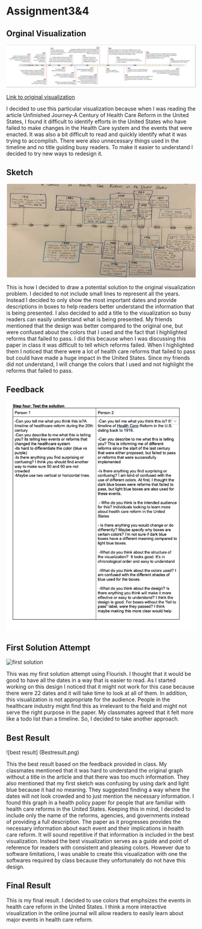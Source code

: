 # Assignment3&4


## Orginal Visualization 
![original](Original.png)

[Link to original visualization](https://www.nejm.org/doi/full/10.1056/nejmp1202111)

I decided to use this particular visualization because when I was reading the article Unfinished Journey-A Century of Health Care Reform in the United States, I found it difficult to identify efforts in the United States who have failed to make changes in the Health Care system and the events that were enacted. 
It was also a bit difficult to read and quickly identify what it was trying to accomplish. There were also unnecessary things used in the timeline and no title guiding busy readers. To make it easier to understand I decided to try new ways to redesign it.

## Sketch 
![sketch](Sketch.png)

This is how I decided to draw a potential solution to the original visualization problem. I decided to not include small lines to represent all the years. Instead I decided to only show the most important dates and provide descriptions in boxes to help readers better understand the information that is being presented. 
I also decided to add a title to the visualization so busy readers can easily understand what is being presented. My friends mentioned that the design was better compared to the original one, but were confused about the colors that I used and the fact that I highlighted reforms that failed to pass. 
I did this because when I was discussing this paper in class it was difficult to tell which reforms failed.
When I highlighted them I noticed that there were a lot of health care reforms that failed to pass but could have made a huge impact in the United States. 
Since my friends did not understand, I will change the colors that I used and not highlight the reforms that failed to pass. 

## Feedback 
![feedback](Feedback.png)

## First Solution Attempt 
![first solution](Firstsolution.png)

This was my first solution attempt using Flourish. I thought that it would be good to have all the dates in a way that is easier to read. As I started working on this design I noticed that it might not work for this case because there were 22 dates and it will take time to look at all of them. 
In addition, this visualization is not appropriate for the audience. People in the healthcare industry might find this as irrelevant to the field and might not serve the right purpose in the paper. My classmates agreed that it felt more like a todo list than a timeline. So, I decided to take another approach. 

## Best Result 
![best result] (Bestresult.png)

This the best result based on the feedback provided in class. My classmates mentioned that it was hard to understand the original graph without a title in the article and that there was too much information. They also mentioned that my first sketch was confusing by using dark and light blue because it had no meaning. 
They suggested finding a way where the dates will not look crowded and to just mention the necessary information. I found this graph in a health policy paper for people that are familiar with health care reforms in the United States. Keeping this in mind, I decided to include only the name of the reforms, agencies, and governments instead of providing a full description. 
The paper as it progresses provides the necessary information about each event and their implications in health care reform. It will sound repetitive if that information is included in the best visualization. Instead the best visualization serves as a guide and point of reference for readers with consistent and pleasing colors. 
However due to software limitations, I was unable to create this visualization with one the softwares required by class because they unfortunately do not have this design. 

## Final Result 
<div class="flourish-embed flourish-cards" data-src="visualisation/8638999"><script src="https://public.flourish.studio/resources/embed.js"></script></div>

This is my final result. I decided to use colors that emphsizes the events in health care reform in the United States. I think a more interactive visualization in the online journal will allow readers to easily learn about major events in health care reform. 
